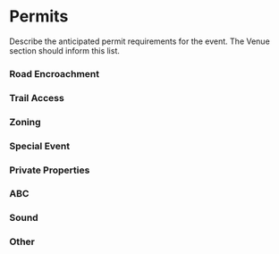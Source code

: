 # Permits

Describe the anticipated permit requirements for the event. The Venue section should inform this list.

### Road Encroachment
### Trail Access
### Zoning
### Special Event
### Private Properties
### ABC
### Sound
### Other
